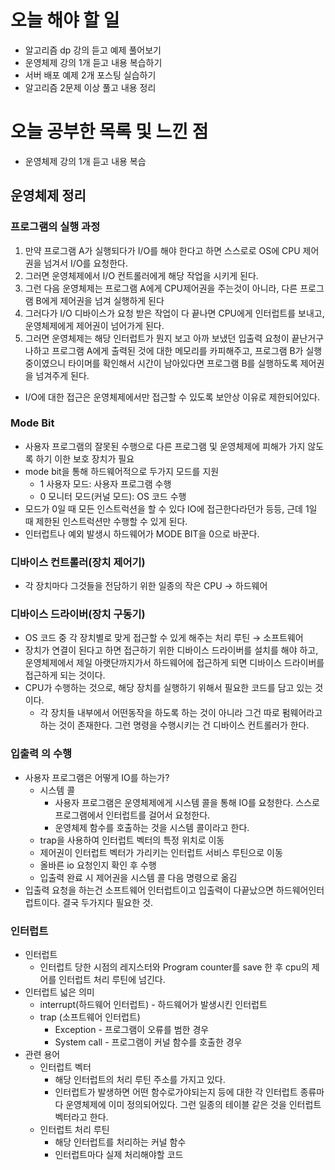 # 오늘 해야 할 일
* 알고리즘 dp 강의 듣고 예제 풀어보기
* 운영체제 강의 1개 듣고 내용 복습하기
* 서버 배포 예제 2개 포스팅 실습하기
* 알고리즘 2문제 이상 풀고 내용 정리
 
# 오늘 공부한 목록 및 느낀 점
* 운영체제 강의 1개 듣고 내용 복습

## 운영체제 정리
### 프로그램의 실행 과정

1. 만약 프로그램 A가 실행되다가 I/O를 해야 한다고 하면  스스로로 OS에 CPU 제어권을 넘겨서 I/O를 요청한다.  
2. 그러면 운영체제에서 I/O 컨트롤러에게 해당 작업을 시키게 된다.
3. 그런 다음 운영체제는 프로그램 A에게 CPU제어권을 주는것이 아니라, 다른 프로그램 B에게 제어권을 넘겨 실행하게 된다
4. 그러다가 I/O 디바이스가 요청 받은 작업이 다 끝나면 CPU에게 인터럽트를 보내고, 운영체제에게 제어권이 넘어가게 된다.
5. 그러면 운영체제는 해당 인터럽트가 뭔지 보고 아까 보냈던 입출력 요청이 끝난거구나하고 프로그램 A에게 출력된 것에 대한 메모리를 카피해주고, 프로그램 B가 실행중이였으니 타이머를 확인해서 시간이 남아있다면 프로그램 B를 실행하도록 제어권을 넘겨주게 된다.
- I/O에 대한 접근은 운영체제에서만 접근할 수 있도록 보안상 이유로 제한되어있다.

### Mode Bit

- 사용자 프로그램의 잘못된 수행으로 다른 프로그램 및 운영체제에 피해가 가지 않도록 하기 이한 보호 장치가 필요
- mode bit을 통해 하드웨어적으로 두가지 모드를 지원
    - 1 사용자 모드: 사용자 프로그램 수행
    - 0 모니터 모드(커널 모드): OS 코드 수행
- 모드가 0일 때 모든 인스트럭션을 할 수 있다 IO에 접근한다라던가 등등, 근데 1일 때 제한된 인스트럭션만 수행할 수 있게 된다.
- 인터럽트나 예외 발생시 하드웨어가 MODE BIT을 0으로 바꾼다.
### 디바이스 컨트롤러(장치 제어기)

- 각 장치마다 그것들을 전담하기 위한 일종의 작은 CPU → 하드웨어

### 디바이스 드라이버(장치 구동기)

- OS 코드 중 각 장치별로 맞게 접근할 수 있게 해주는 처리 루틴 → 소프트웨어
- 장치가 연결이 된다고 하면 접근하기 위한 디바이스 드라이버를 설치를 해야 하고, 운영체제에서 제일 아랫단까지가서 하드웨어에 접근하게 되면 디바이스 드라이버를 접근하게 되는 것이다.
- CPU가 수행하는 것으로, 해당 장치를 실행하기 위해서 필요한 코드를 담고 있는 것이다.
    - 각 장치들 내부에서 어떤동작을 하도록 하는 것이 아니라 그건 따로 펌웨어라고 하는 것이 존재한다. 그런 명령을 수행시키는 건 디바이스 컨트롤러가 한다.

### 입출력 의 수행

- 사용자 프로그램은 어떻게 IO를 하는가?
    - 시스템 콜
        - 사용자 프로그램은 운영체제에게 시스템 콜을 통해 IO를 요청한다. 스스로 프로그램에서 인터럽트를 걸어서 요청한다.
        - 운영체제 함수를 호출하는 것을 시스템 콜이라고 한다.
    - trap을 사용하여 인터럽트 벡터의 특정 위치로 이동
    - 제어권이 인터럽트 벡터가 가리키는 인터럽트 서비스 루틴으로 이동
    - 올바른 io 요청인지 확인 후 수행
    - 입출력 완료 시 제어권을 시스템 콜 다음 명령으로 옮김
- 입출력 요청을 하는건 소프트웨어 인터럽트이고 입출력이 다끝났으면 하드웨어인터럽트이다. 결국 두가지다 필요한 것.

### 인터럽트

- 인터럽트
    - 인터럽트 당한 시점의 레지스터와 Program counter를 save 한 후 cpu의 제어를 인터럽트 처리 루틴에 넘긴다.
- 인터럽트 넓은 의미
    - interrupt(하드웨어 인터럽트) - 하드웨어가 발생시킨 인터럽트
    - trap (소프트웨어 인터럽트)
        - Exception - 프로그램이 오류를 범한 경우
        - System call - 프로그램이 커널 함수를 호출한 경우
- 관련 용어
    - 인터럽트 벡터
        - 해당 인터럽트의 처리 루틴 주소를 가지고 있다.
        - 인터럽트가 발생하면 어떤 함수로가야되는지 등에 대한 각 인터럽트 종류마다 운영체제에 이미 정의되어있다. 그런 일종의 테이블 같은 것을 인터럽트 벡터라고 한다.
    - 인터럽트 처리 루틴
        - 해당 인터럽트를 처리하는 커널 함수
        - 인터럽트마다 실제 처리해야할 코드
   